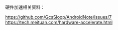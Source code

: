 硬件加速相关资料：

https://github.com/GcsSloop/AndroidNote/issues/7
https://tech.meituan.com/hardware-accelerate.html